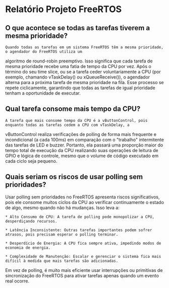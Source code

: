 # Relatório Projeto FreeRTOS

## O que acontece se todas as tarefas tiverem a mesma prioridade?

    Quando todas as tarefas em um sistema FreeRTOS têm a mesma prioridade, o agendador do FreeRTOS utiliza um 
algoritmo de round-robin preemptivo. Isso significa que cada tarefa de mesma prioridade recebe uma fatia de tempo da 
CPU por vez. Após o término do seu time slice, ou se a tarefa ceder voluntariamente a CPU (por exemplo, chamando 
vTaskDelay() ou xQueueReceive()), o agendador alterna para a próxima tarefa de mesma prioridade na fila. Esse processo se repete ciclicamente, garantindo que todas as tarefas de igual prioridade tenham a oportunidade de executar.


## Qual tarefa consome mais tempo da CPU?

    A tarefa que mais consome tempo da CPU é a vButtonControl, pois enquanto todas as tarefas cedem a CPU com vTaskDelay, a 
vButtonControl realiza verificações de polling de forma mais frequente e incondicional (a cada 100ms) em comparação com o 
"trabalho" intermitente das tarefas de LED e buzzer. Portanto, ela passará uma proporção maior do tempo total de execução da CPU 
realizando suas operações de leitura de GPIO e lógica de controle, mesmo que o volume de código executado em cada ciclo seja pequeno.


## Quais seriam os riscos de usar polling sem prioridades?

Usar polling sem prioridades no FreeRTOS apresenta riscos significativos, pois ele consome muitos ciclos da CPU ao verificar continuamente o estado de algo, mesmo quando não há mudanças. Isso leva a:

    * Alto Consumo de CPU: A tarefa de polling pode monopolizar a CPU, desperdiçando recursos.

    * Latência Inconsistente: Outras tarefas importantes podem sofrer atrasos, pois precisam esperar o polling terminar.

    * Desperdício de Energia: A CPU fica sempre ativa, impedindo modos de economia de energia.

    * Complexidade de Manutenção: Escalar e gerenciar o sistema fica mais difícil à medida que mais tarefas são adicionadas.

Em vez de polling, é muito mais eficiente usar interrupções ou primitivas de sincronização do FreeRTOS para ativar tarefas apenas quando um evento real ocorre.